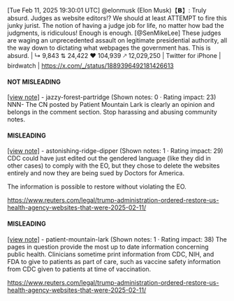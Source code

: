 [Tue Feb 11, 2025 19:30:01 UTC] @elonmusk (Elon Musk)【𝗕】: Truly absurd. Judges as website editors!? We should at least ATTEMPT to fire this junky jurist.  The notion of having a judge job for life, no matter how bad the judgments, is ridiculous! Enough is enough. [@SenMikeLee] These judges are waging an unprecedented assault on legitimate presidential authority, all the way down to dictating what webpages the government has.  This is absurd. | ↳ 9,843 ⇅ 24,422 ♥ 104,939 🡕 12,029,250 | Twitter for iPhone | birdwatch | https://x.com/_/status/1889396492181426613

#### NOT MISLEADING

[[view note]](https://x.com/i/birdwatch/n/1889445964244459520) - jazzy-forest-partridge (Shown notes: 0 · Rating impact: 23)
NNN- The CN posted by Patient Mountain Lark is clearly an opinion and belongs in the comment section. Stop harassing and abusing community notes.

#### MISLEADING

[[view note]](https://x.com/i/birdwatch/n/1889461842797367459) - astonishing-ridge-dipper (Shown notes: 1 · Rating impact: 29)
CDC could have just edited out the gendered language (like they did in other cases) to comply with the EO, but they chose to delete the websites entirely and now they are being sued by Doctors for America.

The information is possible to restore without violating the EO.

https://www.reuters.com/legal/trump-administration-ordered-restore-us-health-agency-websites-that-were-2025-02-11/

#### MISLEADING

[[view note]](https://x.com/i/birdwatch/n/1889436747144020321) - patient-mountain-lark (Shown notes: 1 · Rating impact: 38)
The pages in question provide the most up to date information concerning public health. Clinicians sometime print information from CDC, NIH, and FDA to give to patients as part of care, such as vaccine safety information from CDC given to patients at time of vaccination.

https://www.reuters.com/legal/trump-administration-ordered-restore-us-health-agency-websites-that-were-2025-02-11/
